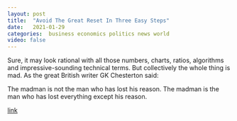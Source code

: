 ```yaml
---
layout: post
title:  "Avoid The Great Reset In Three Easy Steps"
date:   2021-01-29
categories:  business economics politics news world
video: false
---
```


Sure, it may look rational with all those numbers, charts, ratios, algorithms and impressive-sounding technical terms. But collectively the whole thing is mad. As the great British writer GK Chesterton said:

The madman is not the man who has lost his reason. The madman is the man who has lost everything except his reason.

[link](//www.zerohedge.com/markets/avoid-great-reset-three-easy-steps)

